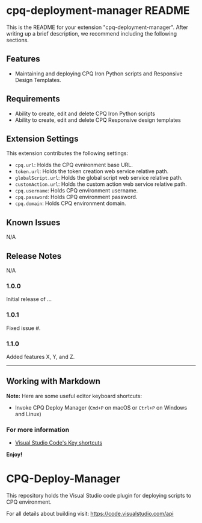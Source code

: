 # cpq-deployment-manager README

This is the README for your extension "cpq-deployment-manager". After writing up a brief description, we recommend including the following sections.

## Features

- Maintaining and deploying CPQ Iron Python scripts and Responsive Design Templates.

## Requirements

- Ability to create, edit and delete CPQ Iron Python scripts
- Ability to create, edit and delete CPQ Responsive design templates

## Extension Settings

This extension contributes the following settings:

* `cpq.url`: Holds the CPQ evnironment base URL.
* `token.url`: Holds the token creation web service relative path.
* `globalScript.url`: Holds the global script web service relative path.
* `customAction.url`: Holds the custom action web service relative path.
* `cpq.username`: Holds CPQ environment username.
* `cpq.password`: Holds CPQ environment password.
* `cpq.domain`: Holds CPQ environment domain.

## Known Issues

N/A

## Release Notes

N/A

### 1.0.0

Initial release of ...

### 1.0.1

Fixed issue #.

### 1.1.0

Added features X, Y, and Z.

-----------------------------------------------------------------------------------------------------------

## Working with Markdown

**Note:** 
Here are some useful editor keyboard shortcuts:
* Invoke CPQ Deploy Manager (`Cmd+P` on macOS or `Ctrl+P` on Windows and Linux)

### For more information

* [Visual Studio Code's Key shortcuts](https://docs.microsoft.com/en-us/visualstudio/ide/default-keyboard-shortcuts-in-visual-studio?view=vs-2019)

**Enjoy!**
# CPQ-Deploy-Manager
This repository holds the Visual Studio code plugin for deploying scripts to CPQ environment.

For all details about building visit: https://code.visualstudio.com/api